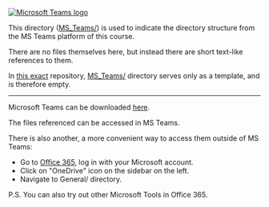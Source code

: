 [![Microsoft Teams logo](https://i.imgur.com/fhWONre.png)](https://www.microsoft.com/en/microsoft-teams/)

This directory ([MS_Teams/](./)) is used to indicate the directory structure from 
the MS Teams platform of this course.

There are no files themselves here, but instead there are short text-like
references to them.

In [this exact](https://github.com/00riddle00/CodeAcademy-Python-Course) repository,
[MS_Teams/](./) directory serves only as a template, and is therefore empty.

-------------

Microsoft Teams can be downloaded [here](https://www.microsoft.com/microsoft-teams/log-in).

The files referenced can be accessed in MS Teams.

There is also another, a more convenient way to access them outside of MS Teams:
* Go to [Office 365](https://www.office.com/), log in with your Microsoft account.
* Click on "OneDrive" icon on the sidebar on the left.
* Navigate to General/ directory.

P.S. You can also try out other Microsoft Tools in Office 365.
